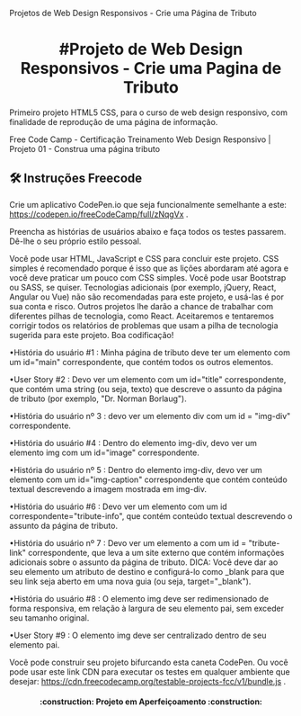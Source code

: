 Projetos de Web Design Responsivos - Crie uma Página de Tributo

<h1 align="center"> #Projeto de Web Design Responsivos - Crie uma Pagina de Tributo </h1>
Primeiro projeto HTML5 CSS, para o curso de web design responsivo, com finalidade de reprodução de uma página de informação.

Free Code Camp - Certificação Treinamento Web Design Responsivo | Projeto 01 - Construa uma página tributo

## 🛠️ Instruções Freecode

Crie um aplicativo CodePen.io que seja funcionalmente semelhante a este: https://codepen.io/freeCodeCamp/full/zNqgVx .

Preencha as histórias de usuários abaixo e faça todos os testes passarem. Dê-lhe o seu próprio estilo pessoal.

Você pode usar HTML, JavaScript e CSS para concluir este projeto. CSS simples é recomendado porque é isso que as lições abordaram até agora e você deve praticar um pouco com CSS simples. Você pode usar Bootstrap ou SASS, se quiser. Tecnologias adicionais (por exemplo, jQuery, React, Angular ou Vue) não são recomendadas para este projeto, e usá-las é por sua conta e risco. Outros projetos lhe darão a chance de trabalhar com diferentes pilhas de tecnologia, como React. Aceitaremos e tentaremos corrigir todos os relatórios de problemas que usam a pilha de tecnologia sugerida para este projeto. Boa codificação!

•História do usuário #1 : Minha página de tributo deve ter um elemento com um id="main" correspondente, que contém todos os outros elementos.

•User Story #2 : Devo ver um elemento com um id="title" correspondente, que contém uma string (ou seja, texto) que descreve o assunto da página de tributo (por exemplo, "Dr. Norman Borlaug").

•História do usuário nº 3 : devo ver um elemento div com um id = "img-div" correspondente.

•História do usuário #4 : Dentro do elemento img-div, devo ver um elemento img com um id="image" correspondente.

•História do usuário nº 5 : Dentro do elemento img-div, devo ver um elemento com um id="img-caption" correspondente que contém conteúdo textual descrevendo a imagem mostrada em img-div.

•História do usuário #6 : Devo ver um elemento com um id correspondente="tribute-info", que contém conteúdo textual descrevendo o assunto da página de tributo.

•História do usuário nº 7 : Devo ver um elemento a com um id = "tribute-link" correspondente, que leva a um site externo que contém informações adicionais sobre o assunto da página de tributo. DICA: Você deve dar ao seu elemento um atributo de destino e configurá-lo como _blank para que seu link seja aberto em uma nova guia (ou seja, target="_blank").

•História do usuário #8 : O elemento img deve ser redimensionado de forma responsiva, em relação à largura de seu elemento pai, sem exceder seu tamanho original.

•User Story #9 : O elemento img deve ser centralizado dentro de seu elemento pai.

Você pode construir seu projeto bifurcando esta caneta CodePen. Ou você pode usar este link CDN para executar os testes em qualquer ambiente que desejar: https://cdn.freecodecamp.org/testable-projects-fcc/v1/bundle.js .

<h4 align="center"> 
    :construction:  Projeto em Aperfeiçoamento  :construction:
</h4>
  
